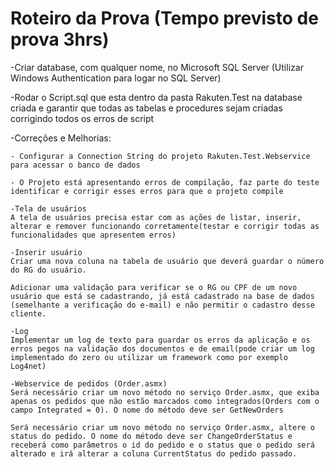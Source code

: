 Roteiro da Prova (Tempo previsto de prova 3hrs)
=======================

-Criar database, com qualquer nome, no Microsoft SQL Server (Utilizar Windows Authentication para logar no SQL Server)

-Rodar o Script.sql que esta dentro da pasta Rakuten.Test na database criada e garantir que todas as tabelas e procedures sejam criadas corrigindo todos os erros de script

-Correções e Melhorias:

	- Configurar a Connection String do projeto Rakuten.Test.Webservice para acessar o banco de dados

	- O Projeto está apresentando erros de compilação, faz parte do teste identificar e corrigir esses erros para que o projeto compile

	-Tela de usuários
	A tela de usuários precisa estar com as ações de listar, inserir, alterar e remover funcionando corretamente(testar e corrigir todas as funcionalidades que apresentem erros)

	-Inserir usuário
	Criar uma nova coluna na tabela de usuário que deverá guardar o número do RG do usuário.

	Adicionar uma validação para verificar se o RG ou CPF de um novo usuário que está se cadastrando, já está cadastrado na base de dados (semelhante a verificação do e-mail) e não permitir o cadastro desse cliente.

	-Log
	Implementar um log de texto para guardar os erros da aplicação e os erros pegos na validação dos documentos e de email(pode criar um log implementado do zero ou utilizar um framework como por exemplo Log4net)

	-Webservice de pedidos (Order.asmx)
	Será necessário criar um novo método no serviço Order.asmx, que exiba apenas os pedidos que não estão marcados como integrados(Orders com o campo Integrated = 0). O nome do método deve ser GetNewOrders

	Será necessário criar um novo método no serviço Order.asmx, altere o status do pedido. O nome do método deve ser ChangeOrderStatus e receberá como parâmetros o id do pedido e o status que o pedido será alterado e irá alterar a coluna CurrentStatus do pedido passado.
  
